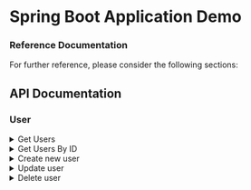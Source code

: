 # Spring Boot Application Demo

### Reference Documentation
For further reference, please consider the following sections:


## API Documentation
### User
<details>
<summary>Get Users</summary>

| Method | API                        |
|--------|----------------------------|
| GET    | localhost:8080/api/v1/user |

#### Response
 ```                                                   
    [
        {
            "uuid": "4e4b9a32-f450-4987-b5c9-9c25e9deff0f",
            "firstName": "Nehal",
            "lastName": "Bhautoo",
            "password": "2OBbmWY8DRP1r3rWxRT+z84ocX+30S7x",
            "id": 1
        },
        {
            "uuid": "98e1a353-ca95-4275-9c67-75b8bb233587",
            "firstName": "Chandler",
            "lastName": "Bing",
            "password": "Qq6VHscANNkY6Kv9vu3PAQ==",
            "id": 4
        },
        {
            "uuid": "eb0ec31c-7f59-4a4a-8c44-7cc1a55fddee",
            "firstName": "firstName",
            "lastName": "lastName",
            "password": "+emdiEKUw1cdELiuB1PmyyEj3jRKaC1e",
            "id": 5
        },
        {
            "uuid": "d8d254d7-7299-4d7b-917c-689703957e31",
            "firstName": "new",
            "lastName": "user",
            "password": "a+4utOm8b9toFykuACiW/f6+6O2w5X/r",
            "id": 6
        },
        {
            "uuid": "3b624ac5-6612-43f6-8e58-29fde3f8046e",
            "firstName": "test",
            "lastName": "test",
            "password": "7fS7OCPzDhQWdYvxF5gojw==",
            "id": 7
        }
    ]
```    
</details>

<details>

<summary>Get Users By ID</summary>

| Method | API                             |
|--------|---------------------------------|
| GET    | localhost:8080/api/v1/user/{id} |

``` 
Parameter  - {id}
```
#### Response
```
 {
    "uuid": "4e4b9a32-f450-4987-b5c9-9c25e9deff0f",
    "firstName": "Nehal",
    "lastName": "Bhautoo",
    "password": "2OBbmWY8DRP1r3rWxRT+z84ocX+30S7x",
    "id": 1
}
```
</details>

<details>

<summary>Create new user</summary>

| Method | API                        |
|--------|----------------------------|
| POST   | localhost:8080/api/v1/user |

``` 
Body - JSON
    {
        "firstName": "firstName",
        "lastName": "lastName",
        "password": "password"
    }
```

The password will be encrypted before saving in database.
Method used: Jasypt (Java Simplified Encryption)

#### Response
```
Status: 200 OK
```
</details>

<details>

<summary>Update user</summary>

| Method | API                        |
|--------|----------------------------|
| POST   | localhost:8080/api/v1/user |

``` 
Body - JSON
    {
        "firstName": "firstName",
        "lastName": "lastName",
        "password": "password"
    }

```
#### Response
```
Status: 200 OK
```
</details>

<details>

<summary>Delete user</summary>

| Method | API                             |
|--------|---------------------------------|
| POST   | localhost:8080/api/v1/user/{id} |

#### Response
```
Status: 200 OK
```
</details>
